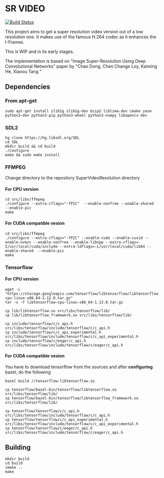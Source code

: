 # SR VIDEO
[![Build Status](https://travis-ci.org/Samir55/SuperResolutionVideo.svg?branch=master)](https://travis-ci.org/Samir55/SuperResolutionVideo)

This project aims to get a super resolution video version out of a low resolution one. It makes use of the famous H.264 codec as it enhances the I-Frames.
 
This is WIP and in its early stages.

The implementation is based on "Image Super-Resolution Using Deep Convolutional Networks" paper by "Chao Dong, Chen Change Loy, Kaiming He, Xiaoou Tang
"  

## Dependencies
### From apt-get

```Console 
sudo apt-get install zlib1g zlib1g-dev bzip2 liblzma-dev cmake yasm python3-dev python3-pip python3-wheel python3-numpy libopencv-dev
```
### SDL2
```Console
hg clone https://hg.libsdl.org/SDL
cd SDL 
mkdir build && cd build
./configure
make && sudo make install
```
### FFMPEG
Change directory to the repository SuperVideoResolution directory
#### For CPU version
```Console 
cd src/libs/ffmpeg
./configure --extra-cflags="-fPIC"  --enable-nonfree --enable-shared  --enable-pic
make
```
#### For CUDA compatible vesion
```Console
cd src/libs/ffmpeg
./configure --extra-cflags="-fPIC" --enable-cuda --enable-cuvid --enable-nvenc --enable-nonfree --enable-libnpp --extra-cflags=-I/usr/local/cuda/include --extra-ldflags=-L/usr/local/cuda/lib64 --enable-shared  --enable-pic
make
```
### Tensorflow
#### For CPU version
```Console
wget -L "https://storage.googleapis.com/tensorflow/libtensorflow/libtensorflow-cpu-linux-x86_64-1.12.0.tar.gz"
tar -x -f libtensorflow-cpu-linux-x86_64-1.12.0.tar.gz 

cp lib/libtensorflow.so src/libs/tensorflow/lib/
cp lib/libtensorflow_framework.so src/libs/tensorflow/lib/

cp include/tensorflow/c/c_api.h src/libs/tensorflow/include/tensorflow/c/c_api.h
cp include/tensorflow/c/c_api_experimental.h src/libs/tensorflow/include/tensorflow/c/c_api_experimental.h
cp include/tensorflow/c/eager/c_api.h src/libs/tensorflow/include/tensorflow/c/eager/c_api.h
```
#### For CUDA compatible vesion
You have to download tensorflow from the sources and after **configuring** bazel, do the following
```Console
bazel build //tensorflow:libtensorflow.so

cp tensorflow/bazel-bin/tensorflow/libtensorflow.so src/libs/tensorflow/lib/
cp tensorflow/bazel-bin/tensorflow/libtensorflow_framework.so src/libs/tensorflow/lib/

cp tensorflow/tensorflow/c/c_api.h src/libs/tensorflow/include/tensorflow/c/c_api.h
cp tensorflow/tensorflow/c/c_api_experimental.h src/libs/tensorflow/include/tensorflow/c/c_api_experimental.h
cp tensorflow/tensorflow/c/eager/c_api.h src/libs/tensorflow/include/tensorflow/c/eager/c_api.h
```

## Building
```Console
mkdir build 
cd build 
cmake ..
make
```
